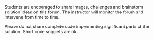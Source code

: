 Students are encouraged to share images, challenges and brainstorm solution
ideas on this forum. The instructor will monitor the forum and intervene from
time to time.

Please do not share complete code implementing significant parts of the
solution. Short code snippets are ok.